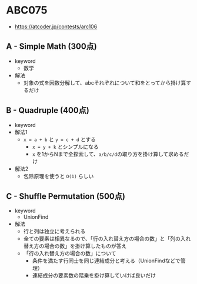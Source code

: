 # ABC075
* https://atcoder.jp/contests/arc106


## A - Simple Math (300点)
* keyword
  - 数学
* 解法
  - 対象の式を因数分解して、abcそれぞれについて和をとってから掛け算するだけ


## B - Quadruple (400点)
* keyword
* 解法1
  - `x = a + b` と `y = c + d` とする
    - `x = y + k` とシンプルになる
    - `x` を1からNまで全探索して、`a/b/c/d`の取り方を掛け算して求めるだけ
* 解法2
  - 包除原理を使うと `O(1)` らしい


## C - Shuffle Permutation (500点)
* keyword
  - UnionFind
* 解法
  - 行と列は独立に考えられる
  - 全ての要素は相異なるので、「行の入れ替え方の場合の数」と「列の入れ替え方の場合の数」を掛け算したものが答え
  - 「行の入れ替え方の場合の数」について
    - 条件を満たす行同士を同じ連結成分と考える（UnionFindなどで管理）
    - 連結成分の要素数の階乗を掛け算していけば良いだけ
